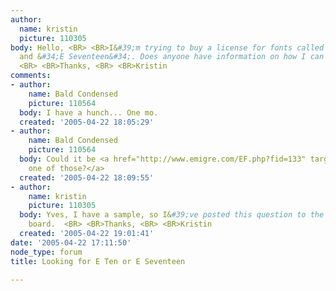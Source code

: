 ```yaml
---
author:
  name: kristin
  picture: 110305
body: Hello, <BR> <BR>I&#39;m trying to buy a license for fonts called &#34;E Ten&#34;
  and &#34;E Seventeen&#34;. Does anyone have information on how I can find this font?
  <BR> <BR>Thanks, <BR> <BR>Kristin
comments:
- author:
    name: Bald Condensed
    picture: 110564
  body: I have a hunch... One mo.
  created: '2005-04-22 18:05:29'
- author:
    name: Bald Condensed
    picture: 110564
  body: Could it be <a href="http://www.emigre.com/EF.php?fid=133" target="_blank">
    one of those?</a>
  created: '2005-04-22 18:09:55'
- author:
    name: kristin
    picture: 110305
  body: Yves, I have a sample, so I&#39;ve posted this question to the Type Identification
    board.  <BR> <BR>Thanks, <BR> <BR>Kristin
  created: '2005-04-22 19:01:41'
date: '2005-04-22 17:11:50'
node_type: forum
title: Looking for E Ten or E Seventeen

---
```

